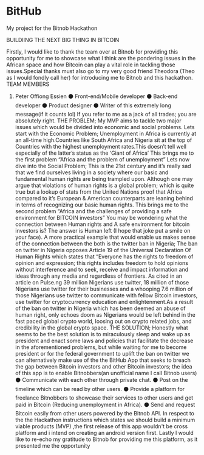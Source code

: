 # BitHub
My project for the Bitnob Hackathon

BUILDIING THE NEXT BIG THING IN BITCOIN

Firstly, I would like to thank the team over at Bitnob for 
providing this opportunity for me to showcase what I think are 
the pondering issues in the African space and how Bitcoin can 
play a vital role in tackling those issues.Special thanks must also 
go to my very good friend Theodora (Theo as I would fondly call 
her) for introducing me to Bitnob and this hackathon.
TEAM MEMBERS
1. Peter Offiong Essien 
⚫ Front-end/Mobile developer
⚫ Back-end developer
⚫ Product designer
⚫ Writer of this extremely long message(if it counts lol) 
If you refer to me as a jack of all trades; you are absolutely right.
THE PROBLEM;
My MVP aims to tackle two major issues which would be 
divided into economic and social problems.
Lets start with the Economic Problem;
Unemployment in Africa is currently at an all-time 
high.Countries like South Africa and Nigeria sit at the top of
Countries with the highest unemployment rates.This doesn’t 
tell well especially of the latter’s status as the ‘Giant of Africa’ 
This brings me to the first problem “Africa and the problem of 
unemployment”
Lets now dive into the Social Problem;
This is the 21st century and it’s really sad that we find 
ourselves living in a society where our basic and fundamental 
human rights are being trampled upon. Although one may 
argue that violations of human rights is a global problem; which 
is quite true but a lookup of stats from the United Nations 
proof that Africa compared to it’s European & American 
counterparts are leaning behind in terms of recognizing our 
basic human rights.
This brings me to the second problem “Africa and the 
challenges of providing a safe environment for BITCOIN 
investors” 
You may be wondering what the connection between Human 
rights and A safe environment for bitcoin investors is? The 
answer is Human left (I hope that joke put a smile on your face).
A more practical example that would enable us makes sense of 
the connection between the both is the twitter ban in Nigeria;
The ban on twitter in Nigeria opposes Article 19 of the 
Universal Declaration Of Human Rights which states that 
“Everyone has the rights to freedom of opinion and 
expression; this rights includes freedom to hold opinions 
without interference and to seek, receive and impact 
information and ideas through any media and regardless of 
frontiers.
As cited in an article on Pulse.ng 39 million Nigerians use twitter, 
18 million of those Nigerians use twitter for their businesses and 
a whooping 7.6 million of those Nigerians use twitter to 
communicate with fellow Bitcoin investors, use twitter for 
cryptocurrency education and enlightenment.As a result of the 
ban on twitter in Nigeria which has been deemed an abuse of human right, only echoes doom as Nigerians would be left 
behind in the fast paced global crypto world, loosing out on 
crypto related jobs, and credibility in the global crypto space. 
THE SOLUTION;
Honestly what seems to be the best solution is to miraculously 
sleep and wake up as president and enact some laws and 
policies that facilitate the decrease in the aforementioned 
problems, but while waiting for me to become president or for 
the federal government to uplift the ban on twitter we can 
alternatively make use of the the BitHub App that seeks to 
breach the gap between Bitcoin investors and other Bitcoin 
investors; the idea of this app is to enable Bitnobbers(an
unofficial name I call Bitnob users) 
⚫ Communicate with each other through private chat.
⚫ Post on the timeline which can be read by other users.
⚫ Provide a platform for freelance Bitnobbers to showcase 
their services to other users and get paid in Bitcoin
(Reducing unemployment in Africa).
⚫ Send and request Bitcoin easily from other users powered 
by the Bitnob API.
In respect to the the Hackathon instructions which states we 
should build a minimum viable products (MVP) ,the first release 
of this app wouldn't be cross platform and i intend on creating 
an android version first.
Lastly I would like to re-echo my gratitude to Bitnob for 
providing me this platform, as it presented me the opportunity 
